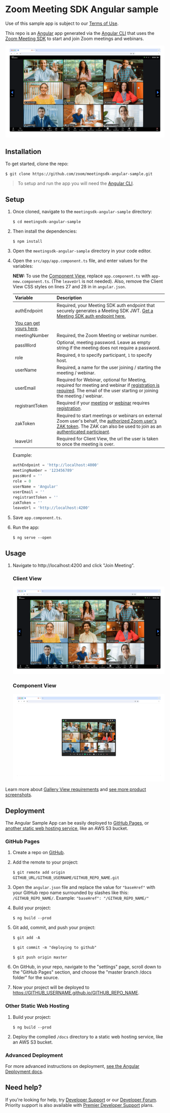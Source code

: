 # Zoom Meeting SDK Angular sample

Use of this sample app is subject to our [Terms of Use](https://explore.zoom.us/en/legal/zoom-api-license-and-tou/).

This repo is an [Angular](https://angular.io/) app generated via the [Angular CLI](https://cli.angular.io/) that uses the [Zoom Meeting SDK](https://developers.zoom.us/docs/meeting-sdk/web/) to start and join Zoom meetings and webinars.

![Zoom Meeting SDK Client View](/src/assets/images/meetingsdk-web-client-view.gif)

## Installation

To get started, clone the repo:

`$ git clone https://github.com/zoom/meetingsdk-angular-sample.git`

> To setup and run the app you will need the [Angular CLI](https://cli.angular.io).

## Setup

1. Once cloned, navigate to the `meetingsdk-angular-sample` directory:

   `$ cd meetingsdk-angular-sample`

1. Then install the dependencies:

   `$ npm install`

1. Open the `meetingsdk-angular-sample` directory in your code editor.

1. Open the `src/app/app.component.ts` file, and enter values for the variables:

   **NEW:** To use the [Component View](https://developers.zoom.us/docs/meeting-sdk/web/component-view/), replace `app.component.ts` with `app-new.component.ts`. (The `leaveUrl` is not needed). Also, remove the Client View CSS styles on lines 27 and 28 in in `angular.json`.

   | Variable                   | Description |
   | -----------------------|-------------|
   | authEndpoint          | Required, your Meeting SDK auth endpoint that securely generates a Meeting SDK JWT. [Get a Meeting SDK auth endpoint here.](https://github.com/zoom/meetingsdk-sample-signature-node.js) |
   [You can get yours here](https://developers.zoom.us/docs/meeting-sdk/developer-accounts/#get-meeting-sdk-credentials). |
   | meetingNumber                   | Required, the Zoom Meeting or webinar number. |
   | passWord                   | Optional, meeting password. Leave as empty string if the meeting does not require a password. |
   | role                   | Required, `0` to specify participant, `1` to specify host. |
   | userName                   | Required, a name for the user joining / starting the meeting / webinar. |
   | userEmail                   | Required for Webinar, optional for Meeting, required for meeting and webinar if [registration is required](https://support.zoom.us/hc/en-us/articles/360054446052-Managing-meeting-and-webinar-registration). The email of the user starting or joining the meeting / webinar. |
   | registrantToken            | Required if your [meeting](https://developers.zoom.us/docs/meeting-sdk/web/client-view/meetings/#join-meeting-with-registration-required) or [webinar](https://developers.zoom.us/docs/meeting-sdk/web/client-view/webinars/#join-webinar-with-registration-required) requires [registration](https://support.zoom.us/hc/en-us/articles/360054446052-Managing-meeting-and-webinar-registration). |
   | zakToken            | Required to start meetings or webinars on external Zoom user's behalf, the [authorized Zoom user's ZAK token](https://developers.zoom.us/docs/meeting-sdk/auth/#start-meetings-and-webinars-with-a-zoom-users-zak-token). The ZAK can also be used to join as an [authenticated participant](https://support.zoom.com/hc/en/article?id=zm_kb&sysparm_article=KB0063837). |
   | leaveUrl                   | Required for Client View, the url the user is taken to once the meeting is over. |

   Example:

   ```js
   authEndpoint = 'http://localhost:4000'
   meetingNumber = '123456789'
   passWord = ''
   role = 0
   userName = 'Angular'
   userEmail = ''
   registrantToken = ''
   zakToken = ''
   leaveUrl = 'http://localhost:4200'
   ```

2. Save `app.component.ts`.

3. Run the app:

   `$ ng serve --open`

## Usage

1. Navigate to http://localhost:4200 and click "Join Meeting".

   ### Client View

   ![Zoom Meeting SDK Client View](/src/assets/images/meetingsdk-web-client-view.gif)

   ### Component View

   ![Zoom Meeting SDK Component View](/src/assets/images/meetingsdk-web-component-view.gif)

  Learn more about [Gallery View requirements](https://developers.zoom.us/docs/meeting-sdk/web/gallery-view/) and [see more product screenshots](https://developers.zoom.us/docs/meeting-sdk/web/gallery-view/#how-views-look-with-and-without-sharedarraybuffer).

## Deployment

The Angular Sample App can be easily deployed to [GitHub Pages](#github-pages), or [another static web hosting service](#other-static-web-hosting), like an AWS S3 bucket.

### GitHub Pages

1. Create a repo on [GitHub](https://github.com).

1. Add the remote to your project:

   `$ git remote add origin GITHUB_URL/GITHUB_USERNAME/GITHUB_REPO_NAME.git`

1. Open the `angular.json` file and replace the value for `"baseHref"` with your GitHub repo name surrounded by slashes like this: `/GITHUB_REPO_NAME/`. Example: `"baseHref": "/GITHUB_REPO_NAME/"`

1. Build your project:

   `$ ng build --prod`

1. Git add, commit, and push your project:

   `$ git add -A`

   `$ git commit -m "deploying to github"`

   `$ git push origin master`

1. On GitHub, in your repo, navigate to the "settings" page, scroll down to the "GitHub Pages" section, and choose the "master branch /docs folder" for the source.

1. Now your project will be deployed to https://GITHUB_USERNAME.github.io/GITHUB_REPO_NAME.

### Other Static Web Hosting

1. Build your project:

   `$ ng build --prod`

1. Deploy the complied `/docs` directory to a static web hosting service, like an AWS S3 bucket.

### Advanced Deployment

For more advanced instructions on deployment, [see the Angular Deployment docs](https://angular.io/guide/deployment).

## Need help?

If you're looking for help, try [Developer Support](https://devsupport.zoom.us) or our [Developer Forum](https://devforum.zoom.us). Priority support is also available with [Premier Developer Support](https://explore.zoom.us/docs/en-us/developer-support-plans.html) plans.
